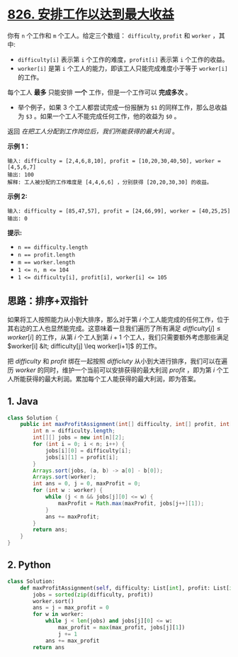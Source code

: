 # [826. 安排工作以达到最大收益](https://leetcode.cn/problems/most-profit-assigning-work/)

你有 `n` 个工作和 `m` 个工人。给定三个数组： `difficulty`, `profit` 和 `worker` ，其中:

- `difficulty[i]` 表示第 `i` 个工作的难度，`profit[i]` 表示第 `i` 个工作的收益。
- `worker[i]` 是第 `i` 个工人的能力，即该工人只能完成难度小于等于 `worker[i]` 的工作。

每个工人 **最多** 只能安排 **一个** 工作，但是一个工作可以 **完成多次** 。

- 举个例子，如果 3 个工人都尝试完成一份报酬为 `$1` 的同样工作，那么总收益为 `$3` 。如果一个工人不能完成任何工作，他的收益为 `$0` 。

返回 *在把工人分配到工作岗位后，我们所能获得的最大利润* 。

 

**示例 1：**

```
输入: difficulty = [2,4,6,8,10], profit = [10,20,30,40,50], worker = [4,5,6,7]
输出: 100 
解释: 工人被分配的工作难度是 [4,4,6,6] ，分别获得 [20,20,30,30] 的收益。
```

**示例 2:**

```
输入: difficulty = [85,47,57], profit = [24,66,99], worker = [40,25,25]
输出: 0
```

 

**提示:**

- `n == difficulty.length`
- `n == profit.length`
- `m == worker.length`
- `1 <= n, m <= 104`
- `1 <= difficulty[i], profit[i], worker[i] <= 105`

## 思路：排序+双指针

如果将工人按照能力从小到大排序，那么对于第 $i$ 个工人能完成的任何工作，位于其右边的工人也显然能完成。这意味着一旦我们遍历了所有满足 $difficulty[j] \leq worker[i]$ 的工作，从第 $i$ 个工人到第 $i+1$ 个工人，我们只需要额外考虑那些满足 $worker[i] &lt; difficulty[j] \leq worker[i+1]$ 的工作。

把 $difficulty$ 和 $profit$ 绑在一起按照 $difficluty$ 从小到大进行排序，我们可以在遍历 $worker$ 的同时，维护一个当前可以安排获得的最大利润 $profit$ ，即为第 $i$ 个工人所能获得的最大利润。累加每个工人能获得的最大利润，即为答案。

## 1. Java

```java
class Solution {
    public int maxProfitAssignment(int[] difficulty, int[] profit, int[] worker) {
        int n = difficulty.length;
        int[][] jobs = new int[n][2];
        for (int i = 0; i < n; i++) {
            jobs[i][0] = difficulty[i];
            jobs[i][1] = profit[i];
        }
        Arrays.sort(jobs, (a, b) -> a[0] - b[0]);
        Arrays.sort(worker);
        int ans = 0, j = 0, maxProfit = 0;
        for (int w : worker) {
            while (j < n && jobs[j][0] <= w) {
                maxProfit = Math.max(maxProfit, jobs[j++][1]);
            }
            ans += maxProfit;
        }
        return ans;
    }
}
```

## 2. Python

```python
class Solution:
    def maxProfitAssignment(self, difficulty: List[int], profit: List[int], worker: List[int]) -> int:
        jobs = sorted(zip(difficulty, profit))
        worker.sort()
        ans = j = max_profit = 0
        for w in worker:
            while j < len(jobs) and jobs[j][0] <= w:
                max_profit = max(max_profit, jobs[j][1])
                j += 1
            ans += max_profit
        return ans
```
